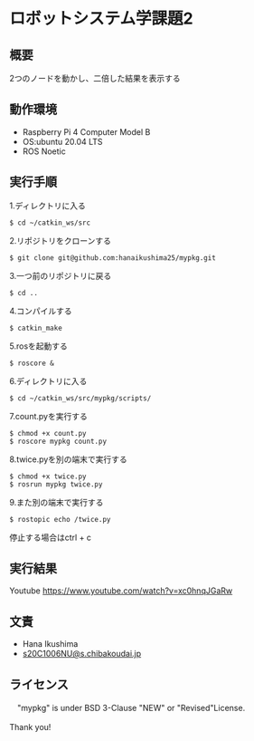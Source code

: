 # ロボットシステム学課題2

## 概要
2つのノードを動かし、二倍した結果を表示する

## 動作環境
- Raspberry Pi 4 Computer Model B
- OS:ubuntu 20.04 LTS
- ROS Noetic

## 実行手順
1.ディレクトリに入る
```
$ cd ~/catkin_ws/src
```
2.リポジトリをクローンする
```
$ git clone git@github.com:hanaikushima25/mypkg.git
```
3.一つ前のリポジトリに戻る
```
$ cd ..
```
4.コンパイルする
```
$ catkin_make
```
5.rosを起動する
```
$ roscore &
```
6.ディレクトリに入る
```
$ cd ~/catkin_ws/src/mypkg/scripts/
```
7.count.pyを実行する
```
$ chmod +x count.py   
$ roscore mypkg count.py
```
8.twice.pyを別の端末で実行する
```
$ chmod +x twice.py 
$ rosrun mypkg twice.py
```
9.また別の端末で実行する
```
$ rostopic echo /twice.py
```
停止する場合はctrl + c
## 実行結果
 Youtube https://www.youtube.com/watch?v=xc0hnqJGaRw
## 文責
 - Hana Ikushima
 - s20C1006NU@s.chibakoudai.jp
## ライセンス
　"mypkg" is under BSD 3-Clause "NEW" or "Revised"License.
 
 Thank you!
　

